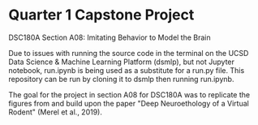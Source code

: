 # Quarter 1 Capstone Project 
DSC180A Section A08: Imitating Behavior to Model the Brain

Due to issues with running the source code in the terminal on the UCSD Data Science & Machine Learning Platform (dsmlp), but not Jupyter notebook, run.ipynb is being used as a substitute for a run.py file. This repository can be run by cloning it to dsmlp then running run.ipynb. 

The goal for the project in section A08 for DSC180A was to replicate the figures from and build upon the paper "Deep Neuroethology of a Virtual Rodent" (Merel et al., 2019).
